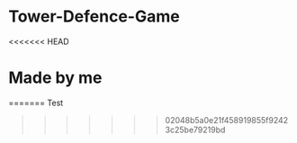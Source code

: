 # Tower-Defence-Game

<<<<<<< HEAD
# Made by me

=======
Test
>>>>>>> 02048b5a0e21f458919855f92423c25be79219bd
